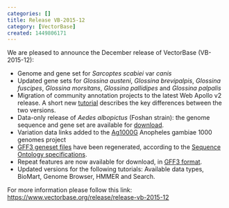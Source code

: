 ```yaml
---
categories: []
title: Release VB-2015-12
category: [VectorBase]
created: 1449806171
---
```

We are pleased to announce the December release of VectorBase (VB-2015-12):

<ul>
<li>Genome and gene set for <i>Sarcoptes scabiei</i> var <i>canis</i></li>
<li> Updated gene sets for <i>Glossina austeni</i>, <i>Glossina brevipalpis</i>, <i>Glossina fuscipes</i>, <i>Glossina morsitans</i>, <i>Glossina pallidipes</i> and <i>Glossina palpalis</i></li>
<li>Migration of community annotation projects to the latest Web Apollo v2 release. A short new <a href="/tutorials/community-annotation-tutorials/manual-annotation-web-apollo-2">tutorial</a> describes the key differences between the two versions.</li>
<li>Data-only release of <em>Aedes albopictus</em> (Foshan strain): the genome sequence and gene set are available for <a href='/downloads?field_organism_taxonomy_tid=373&field_status_value=Current'>download</a>.</li>
<li>Variation data links added to the <a href="https://www.malariagen.net/projects/vector/ag1000g">Ag1000G</a> Anopheles gambiae 1000 genomes project</li>
<li><a href='https://pre.vectorbase.org/downloads?field_download_file_type_tid=466&field_download_file_format_tid=474&field_status_value=Current'>GFF3 geneset files</a> have been regenerated, according to the <a href='http://www.sequenceontology.org/resources/gff3.html'>Sequence Ontology specifications</a>.</li>
<li>Repeat features are now available for download, in <a href='https://pre.vectorbase.org/downloads?field_download_file_type_tid=1372&field_download_file_format_tid=474&field_status_value=Current'>GFF3 format</a>.
<li>Updated versions for the following tutorials: Available data types, BioMart, Genome Browser, HMMER and Search.</li>
</ul>
For more information please follow this link: 
<a href="/release/release-vb-2015-12">https://www.vectorbase.org/release/release-vb-2015-12</a>
